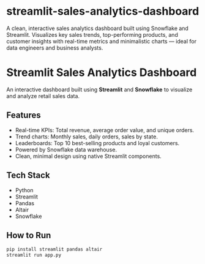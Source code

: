 # streamlit-sales-analytics-dashboard
A clean, interactive sales analytics dashboard built using Snowflake and Streamlit. Visualizes key sales trends, top-performing products, and customer insights with real-time metrics and minimalistic charts — ideal for data engineers and business analysts.

# Streamlit Sales Analytics Dashboard

An interactive dashboard built using **Streamlit** and **Snowflake** to visualize and analyze retail sales data.

## Features

- Real-time KPIs: Total revenue, average order value, and unique orders.
- Trend charts: Monthly sales, daily orders, sales by state.
- Leaderboards: Top 10 best-selling products and loyal customers.
- Powered by Snowflake data warehouse.
- Clean, minimal design using native Streamlit components.

## Tech Stack

- Python
- Streamlit
- Pandas
- Altair
- Snowflake

## How to Run

```bash
pip install streamlit pandas altair
streamlit run app.py
